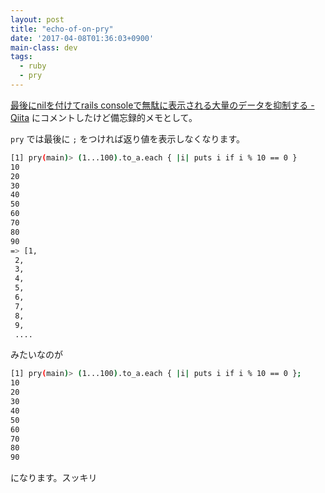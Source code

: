 ```yaml
---
layout: post
title: "echo-of-on-pry"
date: '2017-04-08T01:36:03+0900'
main-class: dev
tags:
  - ruby
  - pry
---
```


[最後にnilを付けてrails consoleで無駄に表示される大量のデータを抑制する \- Qiita](http://qiita.com/jnchito/items/f80818a36b7795391751) にコメントしたけど備忘録的メモとして。

`pry` では最後に `;` をつければ返り値を表示しなくなります。

```sh
[1] pry(main)> (1...100).to_a.each { |i| puts i if i % 10 == 0 }
10
20
30
40
50
60
70
80
90
=> [1,
 2,
 3,
 4,
 5,
 6,
 7,
 8,
 9,
 ....
 ```

 みたいなのが

 ```sh
 [1] pry(main)> (1...100).to_a.each { |i| puts i if i % 10 == 0 };
10
20
30
40
50
60
70
80
90
```

になります。スッキリ
